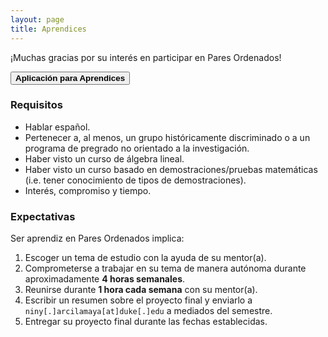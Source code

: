 ```yaml
---
layout: page
title: Aprendices
---
```


¡Muchas gracias por su interés en participar en Pares Ordenados!

<button class="button button1" onclick="open('{{ '/mentores' | prepend: site.baseurl }}')"><b>Aplicación para Aprendices</b></button>

### Requisitos
- Hablar español.
- Pertenecer a, al menos, un grupo históricamente discriminado o a un programa de pregrado no orientado a la investigación.
- Haber visto un curso de álgebra lineal.
- Haber visto un curso basado en demostraciones/pruebas matemáticas (i.e. tener conocimiento de tipos de demostraciones).
- Interés, compromiso y tiempo.

### Expectativas
Ser aprendiz en Pares Ordenados implica:
1. Escoger un tema de estudio con la ayuda de su mentor(a).
2. Comprometerse a trabajar en su tema de manera autónoma durante aproximadamente <b>4 horas semanales</b>.
3. Reunirse durante <b>1 hora cada semana</b> con su mentor(a).
4. Escribir un resumen sobre el proyecto final y enviarlo a ```niny[.]arcilamaya[at]duke[.]edu``` a mediados del semestre.
5. Entregar su proyecto final durante las fechas establecidas.   
<!--<div style="text-align: justify">
<ol>
    <li>Escoger un tema de estudio con la ayuda de su mentor(a).</li>
	<li>Comprometerse a trabajar en su tema de manera autónoma durante aproximadamente <b>4 horas semanales</b>.</li>
    <li>Reunirse durante <b>1 hora cada semana</b> con su mentor(a).</li>
    <li>Escribir un resumen sobre el proyecto final y enviarlo a <tt>niny[.]arcilamaya[at]duke[.]edu</tt> a mediados del semestre.</li>
    <li>Entregar su proyecto final durante las fechas establecidas.</li>    
</ol>
</div>-->




